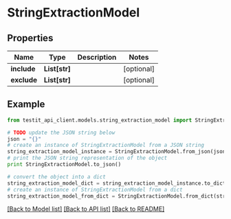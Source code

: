 # StringExtractionModel


## Properties
Name | Type | Description | Notes
------------ | ------------- | ------------- | -------------
**include** | **List[str]** |  | [optional] 
**exclude** | **List[str]** |  | [optional] 

## Example

```python
from testit_api_client.models.string_extraction_model import StringExtractionModel

# TODO update the JSON string below
json = "{}"
# create an instance of StringExtractionModel from a JSON string
string_extraction_model_instance = StringExtractionModel.from_json(json)
# print the JSON string representation of the object
print StringExtractionModel.to_json()

# convert the object into a dict
string_extraction_model_dict = string_extraction_model_instance.to_dict()
# create an instance of StringExtractionModel from a dict
string_extraction_model_from_dict = StringExtractionModel.from_dict(string_extraction_model_dict)
```
[[Back to Model list]](../README.md#documentation-for-models) [[Back to API list]](../README.md#documentation-for-api-endpoints) [[Back to README]](../README.md)


